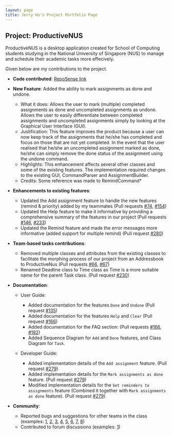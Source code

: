```yaml
---
layout: page
title: Jerry Ho's Project Portfolio Page
---
```


## Project: ProductiveNUS

ProductiveNUS is a desktop application created for School of Computing students studying in the National University of Singapore (NUS) to manage and schedule their academic tasks more effecively.

Given below are my contributions to the project.

* **Code contributed**: [RepoSense link](https://nus-cs2103-ay2021s1.github.io/tp-dashboard/#breakdown=true&search=printinghelloworld)

* **New Feature**: Added the ability to mark assignments as done and undone.
  * What it does: Allows the user to mark (multiple) completed assignments as done and uncompleted assignments as undone. Allows the user to easily differentiate between completed assignments and uncompleted assignments simply by looking at the Graphical User Interface (GUI). 
  * Justification: This feature improves the product because a user can now keep track of the assignments that he/she has completed and focus on those that are not yet completed. In the event that the user realised that he/she an uncompleted assignment marked as done, he/she can simply remove the done status of the assignment using the undone command.
  * Highlights: This enhancement affects several other classes and some of the existing features. The implementation required changes to the existing GUI, CommandParser and AssignmentBuilder.
  * Credits: Some reference was made to RemindCommand*

* **Enhancements to existing features**:
  * Updated the Add assignment feature to handle the new features (remind & priority) added by my teammates (Pull requests [\#74](https://github.com/AY2021S1-CS2103T-F11-3/tp/pull/74), [\#154](https://github.com/AY2021S1-CS2103T-F11-3/tp/pull/154))
  * Updated the Help feature to make it informative by providing a comprehensive summary of the features in our project (Pull requests [\#146](https://github.com/AY2021S1-CS2103T-F11-3/tp/pull/146), [\#233](https://github.com/AY2021S1-CS2103T-F11-3/tp/pull/233))
  * Updated the Remind feature and made the error messages more informative (added support for multiple remind) (Pull request [\#280](https://github.com/AY2021S1-CS2103T-F11-3/tp/pull/280))

* **Team-based tasks contributions**:
  * Removed multiple classes and attributes from the existing classes to facilitate the morphing process of our project from an Addressbook to ProductiveNus (Pull requests [\#66](https://github.com/AY2021S1-CS2103T-F11-3/tp/pull/66), [\#67](https://github.com/AY2021S1-CS2103T-F11-3/tp/pull/67))
  * Renamed Deadline class to Time class as Time is a more suitable name for the parent Task class. (Pull request [\#230](https://github.com/AY2021S1-CS2103T-F11-3/tp/pull/230))

* **Documentation**:
  * User Guide:
    * Added documentation for the features `Done` and `Undone` (Pull request [\#135](https://github.com/AY2021S1-CS2103T-F11-3/tp/pull/135))
    * Added documentation for the features `Help` and `Clear` (Pull request [\#166](https://github.com/AY2021S1-CS2103T-F11-3/tp/pull/166))
    * Added documentation for the FAQ section: (Pull requests [\#166](https://github.com/AY2021S1-CS2103T-F11-3/tp/pull/166), [\#182](https://github.com/AY2021S1-CS2103T-F11-3/tp/pull/182))
    * Added Sequence Diagram for `Add` and `Done` features, and Class Diagram for `Task`. 
    
  * Developer Guide:
    * Added implementation details of the `Add assignment` feature. (Pull request [\#279](https://github.com/AY2021S1-CS2103T-F11-3/tp/pull/279))
    * Added implementation details for the `Mark assignments as done` feature. (Pull request [\#279](https://github.com/AY2021S1-CS2103T-F11-3/tp/pull/279)) 
    * Modified implementation details for the `Set reminders to assignments` feature (Combined it together with `Mark assignments as done` feature). (Pull request [\#279](https://github.com/AY2021S1-CS2103T-F11-3/tp/pull/279))

* **Community**:
  * Reported bugs and suggestions for other teams in the class (examples: [1](https://github.com/AY2021S1-CS2103T-W10-1/tp/issues/223), [2](https://github.com/AY2021S1-CS2103T-W10-1/tp/issues/222), [3](https://github.com/AY2021S1-CS2103T-W10-1/tp/issues/217), [4](https://github.com/AY2021S1-CS2103T-W10-1/tp/issues/219), [5](https://github.com/AY2021S1-CS2103T-W10-1/tp/issues/220), [6](https://github.com/AY2021S1-CS2103T-W10-1/tp/issues/221), [7](https://github.com/AY2021S1-CS2103T-W10-1/tp/issues/216), [8](https://github.com/AY2021S1-CS2103T-W10-1/tp/issues/218))
  * Contributed to forum discussions (examples: [1](https://github.com/nus-cs2103-AY2021S1/forum/issues/359))